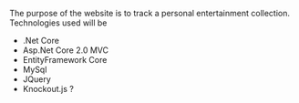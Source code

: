 The purpose of the website is to track a personal entertainment collection.
Technologies used will be

* .Net Core
* Asp.Net Core 2.0 MVC
* EntityFramework Core
* MySql
* JQuery
* Knockout.js ?

